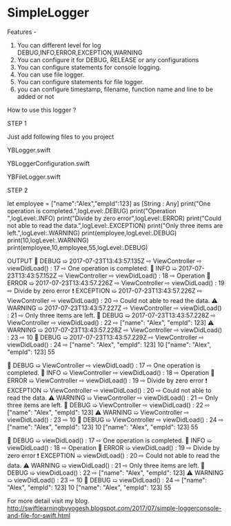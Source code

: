 # SimpleLogger

Features -
1. You can different level for log DEBUG,INFO,ERROR,EXCEPTION,WARNING
2. You can configure it for DEBUG, RELEASE or any configurations
3. You can configure statements for console logging.
4. You can use file logger.
5. You can configure statements for file logger.
6. you can configure timestamp, filename, function name and line to be added or not


How to use this logger ?

STEP 1

Just add following files to you project

YBLogger.swift

YBLoggerConfiguration.swift

YBFileLogger.swift


STEP 2

let employee = ["name":"Alex","empId":123] as [String : Any]
print("One operation is completed.",logLevel:.DEBUG)
print("Operation ",logLevel:.INFO)
print("Divide by zero error",logLevel:.ERROR)
print("Could not able to read the data.",logLevel:.EXCEPTION)
print("Only three items are left.",logLevel:.WARNING)
print(employee,logLevel:.DEBUG)
print(10,logLevel:.WARNING)
print(employee,10,employee,55,logLevel:.DEBUG)

OUTPUT
🔹 DEBUG     ➯ 2017-07-23T13:43:57.135Z ⇨ ViewController ⇨ viewDidLoad() : 17 ⇨ One operation is completed.
🔸 INFO      ➯ 2017-07-23T13:43:57.152Z ⇨ ViewController ⇨ viewDidLoad() : 18 ⇨ Operation 
🚫 ERROR     ➯ 2017-07-23T13:43:57.226Z ⇨ ViewController ⇨ viewDidLoad() : 19 ⇨ Divide by zero error
❗️ EXCEPTION ➯ 2017-07-23T13:43:57.226Z ⇨ ViewController ⇨ viewDidLoad() : 20 ⇨ Could not able to read the data.
⚠️ WARNING   ➯ 2017-07-23T13:43:57.227Z ⇨ ViewController ⇨ viewDidLoad() : 21 ⇨ Only three items are left.
🔹 DEBUG     ➯ 2017-07-23T13:43:57.228Z ⇨ ViewController ⇨ viewDidLoad() : 22 ⇨ ["name": "Alex", "empId": 123]
⚠️ WARNING   ➯ 2017-07-23T13:43:57.228Z ⇨ ViewController ⇨ viewDidLoad() : 23 ⇨ 10
🔹 DEBUG     ➯ 2017-07-23T13:43:57.229Z ⇨ ViewController ⇨ viewDidLoad() : 24 ⇨ ["name": "Alex", "empId": 123] 10 ["name": "Alex", "empId": 123] 55



🔹 DEBUG     ➯ ViewController ⇨ viewDidLoad() : 17 ⇨ One operation is completed.
🔸 INFO      ➯ ViewController ⇨ viewDidLoad() : 18 ⇨ Operation 
🚫 ERROR     ➯ ViewController ⇨ viewDidLoad() : 19 ⇨ Divide by zero error
❗️ EXCEPTION ➯ ViewController ⇨ viewDidLoad() : 20 ⇨ Could not able to read the data.
⚠️ WARNING   ➯ ViewController ⇨ viewDidLoad() : 21 ⇨ Only three items are left.
🔹 DEBUG     ➯ ViewController ⇨ viewDidLoad() : 22 ⇨ ["name": "Alex", "empId": 123]
⚠️ WARNING   ➯ ViewController ⇨ viewDidLoad() : 23 ⇨ 10
🔹 DEBUG     ➯ ViewController ⇨ viewDidLoad() : 24 ⇨ ["name": "Alex", "empId": 123] 10 ["name": "Alex", "empId": 123] 55


🔹 DEBUG     ➯ viewDidLoad() : 17 ⇨ One operation is completed.
🔸 INFO      ➯ viewDidLoad() : 18 ⇨ Operation 
🚫 ERROR     ➯ viewDidLoad() : 19 ⇨ Divide by zero error
❗️ EXCEPTION ➯ viewDidLoad() : 20 ⇨ Could not able to read the data.
⚠️ WARNING   ➯ viewDidLoad() : 21 ⇨ Only three items are left.
🔹 DEBUG     ➯ viewDidLoad() : 22 ⇨ ["name": "Alex", "empId": 123]
⚠️ WARNING   ➯ viewDidLoad() : 23 ⇨ 10
🔹 DEBUG     ➯ viewDidLoad() : 24 ⇨ ["name": "Alex", "empId": 123] 10 ["name": "Alex", "empId": 123] 55

For more detail visit my blog. http://swiftlearningbyyogesh.blogspot.com/2017/07/simple-loggerconsole-and-file-for-swift.html
